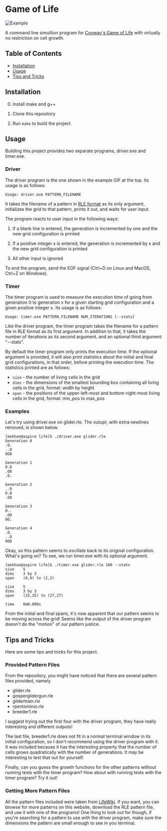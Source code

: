 # Game of Life

![Example][0]

A command line simultion program for [Conway's Game of Life][1] with virtually
no restriction on cell growth.

## Table of Contents
+ [Installation](#installation)
+ [Usage](#usage)
+ [Tips and Tricks](#tips-and-tricks)

## Installation <a name = "installation"></a>

0. Install make and g++

1. Clone this repository

2. Run `make` to build the project

## Usage <a name = "usage"></a>

Building this project provides two separate programs, driver.exe and timer.exe.

### Driver

The driver program is the one shown in the example GIF at the top. Its usage is
as follows:

```
Usage: driver.exe PATTERN_FILENAME
```

It takes the filename of a pattern in [RLE format][2] as its only argument,
initializes the grid to that pattern, prints it out, and waits for user input.

The program reacts to user input in the following ways:

1. If a blank line is entered, the generation is incremented by one and the new
grid configuration is printed

2. If a positive integer x is entered, the generation is incremented by x and
the new grid configuration is printed

3. All other input is ignored

To end the program, send the EOF signal (Ctrl+D on Linux and MacOS, Ctrl+Z on
Windows).

### Timer

The timer program is used to measure the execution time of going from generation
0 to generation x for a given starting grid configuration and a given positive
integer x. Its usage is as follows:

```
Usage: timer.exe PATTERN_FILENAME NUM_ITERATIONS [--stats]
```

Like the driver program, the timer program takes the filename for a pattern file
in RLE format as its first argument. In addition to that, it takes the number of
iterations as its second argument, and an optional third argument "--stats".

By default the timer program only prints the execution time. If the optional
argument is provided, it will also print statistics about the initial and final
grid configurations, in that order, before printing the execution time. The
statistics printed are as follows:

+ `size` - the number of living cells in the grid
+ `dims` - the dimensions of the smallest bounding box containing all living
cells in the grid, format: width by height
+ `span` - the positions of the upper-left-most and bottom-right-most living
cells in the grid, format: min_pos to max_pos

### Examples

Let's try using driver.exe on glider.rle. The outupt, with extra newlines
removed, is shown below.

```
[mokhan@aspire life]$ ./driver.exe glider.rle
Generation 0
.O.
..O
OOO

Generation 1
O.O
.OO
.O.

Generation 2
..O
O.O
.OO

Generation 3
O..
.OO
OO.

Generation 4
.O.
..O
OOO
```

Okay, so this pattern seems to oscillate back to its original configuration.
What's going on? To see, we run timer.exe with its optional argument.

```
[mokhan@aspire life]$ ./timer.exe glider.rle 100 --stats
size    5
dims    3 by 3
span    (0,0) to (2,2)

size    5
dims    3 by 3
span    (25,25) to (27,27)

time    0m0.000s
```

From the initial and final spans, it's now apparent that our pattern seems to
be moving across the grid! Seems like the output of the driver program doesn't
do the "motion" of our pattern justice.

## Tips and Tricks <a name = "tips-and-tricks"></a>

Here are some tips and tricks for this project.

### Provided Pattern Files

From the repository, you might have noticed that there are several pattern
files provided, namely

+ glider.rle
+ gosperglidergun.rle
+ glidertrain.rle
+ rpentominio.rle
+ breeder1.rle

I suggest trying out the first four with the driver program, they have really
interesting and different outputs!

The last file, breeder1.rle does not fit in a normal terminal window in its
initial configuration, so I don't recommend using the driver program with it.
It was included because it has the interesting property that the number of
cells grows quadratically with the number of generations. It may be interesting
to test that out for yourself.

Finally, can you guess the growth functions for the other patterns without
running tests with the timer program? How about with running tests with the
timer program? Try it out!

### Getting More Pattern Files

All the pattern files included were taken from [LifeWiki][3]. If you want, you
can browse for more patterns on this website, download the RLE pattern file, and
use it with one of the programs! One thing to look out for though, if you're
searching for a pattern to use with the driver program, make sure the dimensions
the pattern are small enough to see in you terminal.

[0]: https://i.imgur.com/01FLXHe.gif
[1]: https://en.wikipedia.org/wiki/Conway%27s_Game_of_Life
[2]: https://www.conwaylife.com/wiki/Run_Length_Encoded
[3]: https://www.conwaylife.com/wiki/Main_Page
